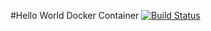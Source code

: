 #Hello World Docker Container
[![Build Status](http://drone.swannairlines.com/api/badges/yourbuddyconner/docker-hello-world/status.svg)](http://drone.swannairlines.com/yourbuddyconner/docker-hello-world)